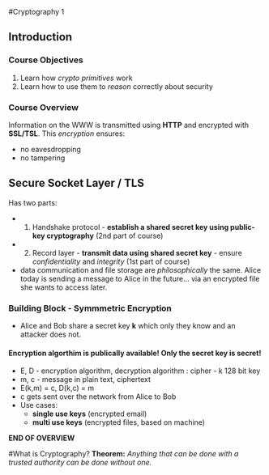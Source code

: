 #Cryptography 1
## Introduction

### Course Objectives
1. Learn how _crypto primitives_ work
2. Learn how to use them to _reason_ correctly about security

### Course Overview
Information on the WWW is transmitted using __HTTP__ and encrypted with __SSL/TSL__. This _encryption_ ensures:
* no eavesdropping
* no tampering

## Secure Socket Layer / TLS
Has two parts:
* 1. Handshake protocol - __establish a shared secret key using public-key cryptography__ (2nd part of course)
* 2. Record layer - __transmit data using shared secret key__ - ensure _confidentiality_ and _integrity_ (1st part of course)
* data communication and file storage are _philosophically_ the same. Alice today is sending a message to Alice in the future... via an encrypted file she wants to access later.

### Building Block - Symmmetric Encryption
* Alice and Bob share a secret key __k__ which only they know and an attacker does not.

#### Encryption algorthim is publically available! Only the secret key is secret! 
* E, D - encryption algorithm, decryption algorithm : cipher - k 128 bit key
* m, c - message in plain text, ciphertext
* E(k,m) = c, D(k,c) = m
* c gets sent over the network from Alice to Bob
* Use cases:
  * __single use keys__ (encrypted email)
  * __multi use keys__ (encrypted files, based on machine)

__END OF OVERVIEW__

#What is Cryptography?
__Theorem:__ _Anything that can be done with a trusted authority can be done without one._
